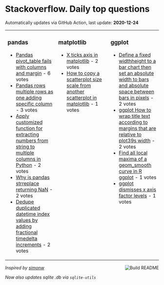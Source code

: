 # Stackoverflow. Daily top questions 

Automatically updates via GitHub Action, last update: **<!-- date starts -->2020-12-24<!-- date ends -->**


<table><tr><td valign="top" width="33%">

### pandas
<!-- pandas starts -->
* [Pandas pivot_table fails with columns and margin](https://stackoverflow.com/questions/65441897/pandas-pivot-table-fails-with-columns-and-margin) - 6 votes
* [Pandas rows multiple rows as one adding specific column](https://stackoverflow.com/questions/65439688/pandas-rows-multiple-rows-as-one-adding-specific-column) - 3 votes
* [Apply customized function for extracting numbers from string to multiple columns in Python](https://stackoverflow.com/questions/65435355/apply-customized-function-for-extracting-numbers-from-string-to-multiple-columns) - 2 votes
* [Why is pandas strreplace returning NaN](https://stackoverflow.com/questions/65436659/why-is-pandas-str-replace-returning-nan) - 2 votes
* [Dedupe duplicated datetime index values by adding fractional timedelta increments](https://stackoverflow.com/questions/65435758/dedupe-duplicated-datetime-index-values-by-adding-fractional-timedelta-increment) - 2 votes
<!-- pandas ends -->
</td><td valign="top" width="34%">


### matplotlib
<!-- matplotlib starts -->
* [X ticks axis in matplotlib](https://stackoverflow.com/questions/65443095/x-ticks-axis-in-matplotlib) - 2 votes
* [How to copy a scatterplot size scale from another scatterplot in matplotlib](https://stackoverflow.com/questions/65440211/how-to-copy-a-scatterplot-size-scale-from-another-scatterplot-in-matplotlib) - 1 votes
<!-- matplotlib ends -->
</td><td valign="top" width="34%">


### ggplot
<!-- ggplot2 starts -->
* [Define a fixed widthheight to a bar chart then set an absolute width to bars and absolute space between bars in pixels](https://stackoverflow.com/questions/65439901/define-a-fixed-width-height-to-a-bar-chart-then-set-an-absolute-width-to-bars) - 2 votes
* [ggplot How to wrap title text according to margins that are relative to plot39s width](https://stackoverflow.com/questions/65443331/ggplot-how-to-wrap-title-text-according-to-margins-that-are-relative-to-plots) - 2 votes
* [Find all local maxima of a geom_smooth curve in R ggplot](https://stackoverflow.com/questions/65442224/find-all-local-maxima-of-a-geom-smooth-curve-in-r-ggplot) - 1 votes
* [ggplot dismisses x axis factor levels](https://stackoverflow.com/questions/65437914/ggplot-dismisses-x-axis-factor-levels) - 1 votes
<!-- ggplot2 ends -->
</td></tr></table>

<a href="https://github.com/hp0404/hp0404/actions"><img src="https://github.com/hp0404/hp0404/workflows/Build%20README/badge.svg" align="right" alt="Build README"></a> <p>*Inspired by  [simonw](https://github.com/simonw/simonw)*</p> <p> *Now also updates sqlite .db via `sqlite-utils`* </p>
